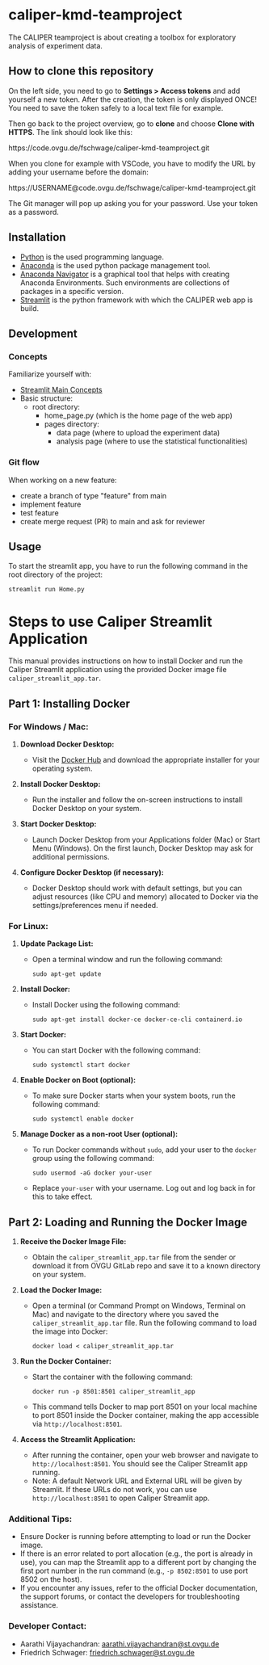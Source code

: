 # caliper-kmd-teamproject

The CALIPER teamproject is about creating a toolbox for exploratory analysis of experiment data.

## How to clone this repository

On the left side, you need to go to **Settings > Access tokens** and add yourself a new token. After the creation, the token is only displayed ONCE! You need to save the token safely to a local text file for example.

Then go back to the project overview, go to **clone** and choose **Clone with HTTPS**. The link should look like this:

<p>https://code.ovgu.de/fschwage/caliper-kmd-teamproject.git</p>

When you clone for example with VSCode, you have to modify the URL by adding your username before the domain:

<p>https://USERNAME@code.ovgu.de/fschwage/caliper-kmd-teamproject.git</p>

The Git manager will pop up asking you for your password. Use your token as a password. 

## Installation

- [Python](https://www.python.org/downloads/) is the used programming language.
- [Anaconda](https://www.anaconda.com/download/) is the used python package management tool.
- [Anaconda Navigator](https://anaconda.org/anaconda/anaconda-navigator) is a graphical tool that helps with creating Anaconda Environments. Such environments are collections of packages in a specific version. 
- [Streamlit](https://docs.streamlit.io/library/get-started/installation) is the python framework with which the CALIPER web app is build.

## Development

### Concepts

Familiarize yourself with:
- [Streamlit Main Concepts](https://docs.streamlit.io/library/get-started/main-concepts)
- Basic structure:
    - root directory:
        - home_page.py (which is the home page of the web app)
        - pages directory:
            - data page (where to upload the experiment data)
            - analysis page (where to use the statistical functionalities)

### Git flow

When working on a new feature:
- create a branch of type "feature" from main
- implement feature
- test feature
- create merge request (PR) to main and ask for reviewer

## Usage

To start the streamlit app, you have to run the following command in the root directory of the project:

```
streamlit run Home.py
```


# Steps to use Caliper Streamlit Application

This manual provides instructions on how to install Docker and run the Caliper Streamlit application using the provided Docker image file `caliper_streamlit_app.tar`.

## Part 1: Installing Docker

### For Windows / Mac:

1. **Download Docker Desktop:**
   - Visit the [Docker Hub](https://www.docker.com/products/docker-desktop) and download the appropriate installer for your operating system.

2. **Install Docker Desktop:**
   - Run the installer and follow the on-screen instructions to install Docker Desktop on your system.

3. **Start Docker Desktop:**
   - Launch Docker Desktop from your Applications folder (Mac) or Start Menu (Windows). On the first launch, Docker Desktop may ask for additional permissions.

4. **Configure Docker Desktop (if necessary):**
   - Docker Desktop should work with default settings, but you can adjust resources (like CPU and memory) allocated to Docker via the settings/preferences menu if needed.

### For Linux:

1. **Update Package List:**
   - Open a terminal window and run the following command:
     ```
     sudo apt-get update
     ```

2. **Install Docker:**
   - Install Docker using the following command:
     ```
     sudo apt-get install docker-ce docker-ce-cli containerd.io
     ```

3. **Start Docker:**
   - You can start Docker with the following command:
     ```
     sudo systemctl start docker
     ```

4. **Enable Docker on Boot (optional):**
   - To make sure Docker starts when your system boots, run the following command:
     ```
     sudo systemctl enable docker
     ```

5. **Manage Docker as a non-root User (optional):**
   - To run Docker commands without `sudo`, add your user to the `docker` group using the following command:
     ```
     sudo usermod -aG docker your-user
     ```
   - Replace `your-user` with your username. Log out and log back in for this to take effect.

## Part 2: Loading and Running the Docker Image

1. **Receive the Docker Image File:**
   - Obtain the `caliper_streamlit_app.tar` file from the sender or download it from OVGU GitLab repo and save it to a known directory on your system.

2. **Load the Docker Image:**
   - Open a terminal (or Command Prompt on Windows, Terminal on Mac) and navigate to the directory where you saved the `caliper_streamlit_app.tar` file. 
     Run the following command to load the image into Docker:
     ```
     docker load < caliper_streamlit_app.tar
     ```

3. **Run the Docker Container:**
   - Start the container with the following command:
     ```
     docker run -p 8501:8501 caliper_streamlit_app
     ```
   - This command tells Docker to map port 8501 on your local machine to port 8501 inside the Docker container, making the app accessible via `http://localhost:8501`.

4. **Access the Streamlit Application:**
   - After running the container, open your web browser and navigate to `http://localhost:8501`. You should see the Caliper Streamlit app running.
   - Note:
A default Network URL and External URL will be given by Streamlit. If these URLs do not work, you can use `http://localhost:8501` to open Caliper Streamlit app.


### Additional Tips:

- Ensure Docker is running before attempting to load or run the Docker image.
- If there is an error related to port allocation (e.g., the port is already in use), you can map the Streamlit app to a different port by changing the first port number in the run command (e.g., `-p 8502:8501` to use port 8502 on the host).
- If you encounter any issues, refer to the official Docker documentation, the support forums, or contact the developers for troubleshooting assistance.

### Developer Contact:
- Aarathi Vijayachandran: aarathi.vijayachandran@st.ovgu.de
- Friedrich Schwager: friedrich.schwager@st.ovgu.de
